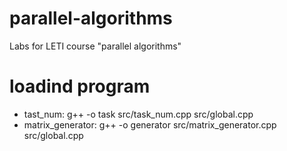 # parallel-algorithms
Labs for LETI course "parallel algorithms"

# loadind program
- tast_num: g++ -o task src/task_num.cpp src/global.cpp
- matrix_generator: g++ -o generator src/matrix_generator.cpp src/global.cpp